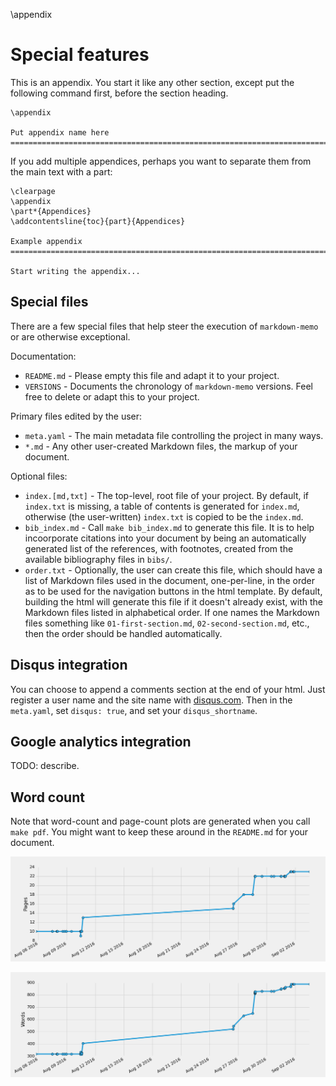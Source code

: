\appendix

Special features
===============================================================================

This is an appendix.
You start it like any other section, except put the following command first, before the section heading.

    \appendix

    Put appendix name here
    ===============================================================================


If you add multiple appendices, perhaps you want to separate them from the main text with a part:

    \clearpage
    \appendix
    \part*{Appendices}
    \addcontentsline{toc}{part}{Appendices}
    
    Example appendix
    ===============================================================================
    
    Start writing the appendix...



Special files
-------------------------------------------------------------------------------

There are a few special files that help steer the execution of `markdown-memo`
or are otherwise exceptional.

Documentation:

-   `README.md` - Please empty this file and adapt it to your project.
-   `VERSIONS` - Documents the chronology of `markdown-memo` versions.  Feel free to delete or adapt this to your project.

Primary files edited by the user:

-   `meta.yaml` - The main metadata file controlling the project in many ways.
-   `*.md` - Any other user-created Markdown files, the markup of your document.

Optional files:

-   `index.[md,txt]` - The top-level, root file of your project. By default, if `index.txt` is missing,
    a table of contents is generated for `index.md`, otherwise (the user-written) `index.txt`
    is copied to be the `index.md`.
-   `bib_index.md` - Call `make bib_index.md` to generate this file. It is to help incoorporate citations
    into your document by being an automatically generated list of the references, with footnotes,
    created from the available bibliography files in `bibs/`.
-   `order.txt` - Optionally, the user can create this file, which should have a list of
    Markdown files used in the document, one-per-line, in the order as to be used for the
    navigation buttons in the html template.  By default, building the html will generate this
    file if it doesn't already exist, with the Markdown files listed in alphabetical order.
    If one names the Markdown files something like `01-first-section.md`, `02-second-section.md`, etc.,
    then the order should be handled automatically.


Disqus integration
-------------------------------------------------------------------------------

You can choose to append a comments section at the end of your html.
Just register a user name and the site name with [disqus.com](disqus.com).
Then in the `meta.yaml`, set `disqus: true`, and set your `disqus_shortname`.


Google analytics integration
-------------------------------------------------------------------------------

TODO: describe.


Word count
-------------------------------------------------------------------------------

Note that word-count and page-count plots are generated when you call `make pdf`.
You might want to keep these around in the `README.md` for your document.

![Page count over time.](wordcount/pages.png)

![Word count over time.](wordcount/words.png)


